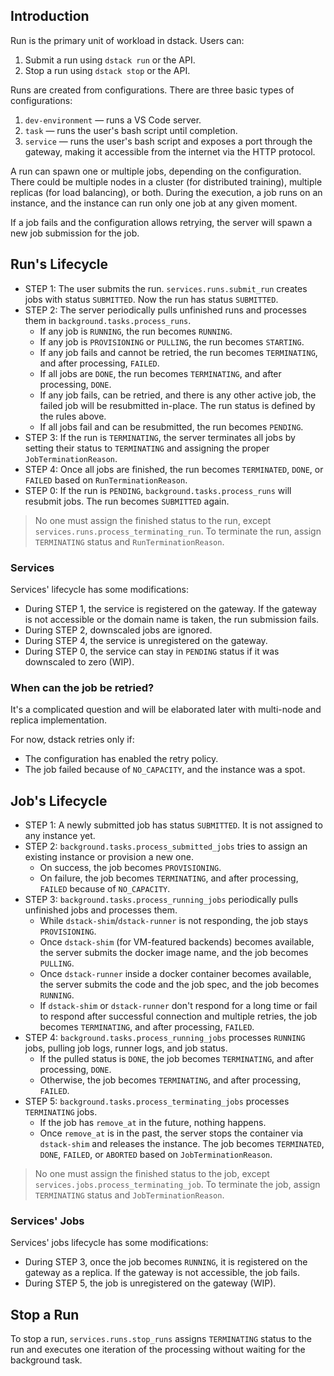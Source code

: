 ## Introduction

Run is the primary unit of workload in dstack. Users can:
1. Submit a run using `dstack run` or the API.
2. Stop a run using `dstack stop` or the API.

Runs are created from configurations. There are three basic types of configurations:
1. `dev-environment` — runs a VS Code server.
2. `task` — runs the user's bash script until completion.
3. `service` — runs the user's bash script and exposes a port through the gateway, making it accessible from the internet via the HTTP protocol.

A run can spawn one or multiple jobs, depending on the configuration. There could be multiple nodes in a cluster (for distributed training), multiple replicas (for load balancing), or both. During the execution, a job runs on an instance, and the instance can run only one job at any given moment.

If a job fails and the configuration allows retrying, the server will spawn a new job submission for the job.

## Run's Lifecycle

- STEP 1: The user submits the run. `services.runs.submit_run` creates jobs with status `SUBMITTED`. Now the run has status `SUBMITTED`.
- STEP 2: The server periodically pulls unfinished runs and processes them in `background.tasks.process_runs`.
	- If any job is `RUNNING`, the run becomes `RUNNING`.
	- If any job is `PROVISIONING` or `PULLING`, the run becomes `STARTING`.
	- If any job fails and cannot be retried, the run becomes `TERMINATING`, and after processing, `FAILED`.
	- If all jobs are `DONE`, the run becomes `TERMINATING`, and after processing, `DONE`.
	- If any job fails, can be retried, and there is any other active job, the failed job will be resubmitted in-place. The run status is defined by the rules above.
	- If all jobs fail and can be resubmitted, the run becomes `PENDING`.
- STEP 3: If the run is `TERMINATING`, the server terminates all jobs by setting their status to `TERMINATING` and assigning the proper `JobTerminationReason`.
- STEP 4: Once all jobs are finished, the run becomes `TERMINATED`, `DONE`, or `FAILED` based on `RunTerminationReason`.
- STEP 0: If the run is `PENDING`, `background.tasks.process_runs` will resubmit jobs. The run becomes `SUBMITTED` again.

> No one must assign the finished status to the run, except `services.runs.process_terminating_run`. To terminate the run, assign `TERMINATING` status and `RunTerminationReason`.

### Services
Services' lifecycle has some modifications:
- During STEP 1, the service is registered on the gateway. If the gateway is not accessible or the domain name is taken, the run submission fails.
- During STEP 2, downscaled jobs are ignored.
- During STEP 4, the service is unregistered on the gateway.
- During STEP 0, the service can stay in `PENDING` status if it was downscaled to zero (WIP).

### When can the job be retried?
It's a complicated question and will be elaborated later with multi-node and replica implementation.

For now, dstack retries only if:
- The configuration has enabled the retry policy.
- The job failed because of `NO_CAPACITY`, and the instance was a spot.

## Job's Lifecycle

- STEP 1: A newly submitted job has status `SUBMITTED`. It is not assigned to any instance yet.
- STEP 2: `background.tasks.process_submitted_jobs` tries to assign an existing instance or provision a new one.
	- On success, the job becomes `PROVISIONING`.
	- On failure, the job becomes `TERMINATING`, and after processing, `FAILED` because of `NO_CAPACITY`.
- STEP 3: `background.tasks.process_running_jobs` periodically pulls unfinished jobs and processes them.
	- While `dstack-shim`/`dstack-runner` is not responding, the job stays `PROVISIONING`.
	- Once `dstack-shim` (for VM-featured backends) becomes available, the server submits the docker image name, and the job becomes `PULLING`.
	- Once `dstack-runner` inside a docker container becomes available, the server submits the code and the job spec, and the job becomes `RUNNING`.
	- If `dstack-shim` or `dstack-runner` don't respond for a long time or fail to respond after successful connection and multiple retries, the job becomes `TERMINATING`, and after processing, `FAILED`.
- STEP 4: `background.tasks.process_running_jobs` processes `RUNNING` jobs, pulling job logs, runner logs, and job status.
	- If the pulled status is `DONE`, the job becomes `TERMINATING`, and after processing, `DONE`.
	- Otherwise, the job becomes `TERMINATING`, and after processing, `FAILED`.
- STEP 5: `background.tasks.process_terminating_jobs` processes `TERMINATING` jobs.
	- If the job has `remove_at` in the future, nothing happens.
	- Once `remove_at` is in the past, the server stops the container via `dstack-shim` and releases the instance. The job becomes `TERMINATED`, `DONE`, `FAILED`, or `ABORTED` based on `JobTerminationReason`.

> No one must assign the finished status to the job, except `services.jobs.process_terminating_job`. To terminate the job, assign `TERMINATING` status and `JobTerminationReason`.

### Services' Jobs
Services' jobs lifecycle has some modifications:
- During STEP 3, once the job becomes `RUNNING`, it is registered on the gateway as a replica. If the gateway is not accessible, the job fails.
- During STEP 5, the job is unregistered on the gateway (WIP).

## Stop a Run
To stop a run, `services.runs.stop_runs` assigns `TERMINATING` status to the run and executes one iteration of the processing without waiting for the background task.